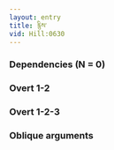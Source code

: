 ```yaml
---
layout: entry
title: རྙིས་
vid: Hill:0630
---
```

### Dependencies (N = 0)


### Overt 1-2


### Overt 1-2-3


### Oblique arguments
